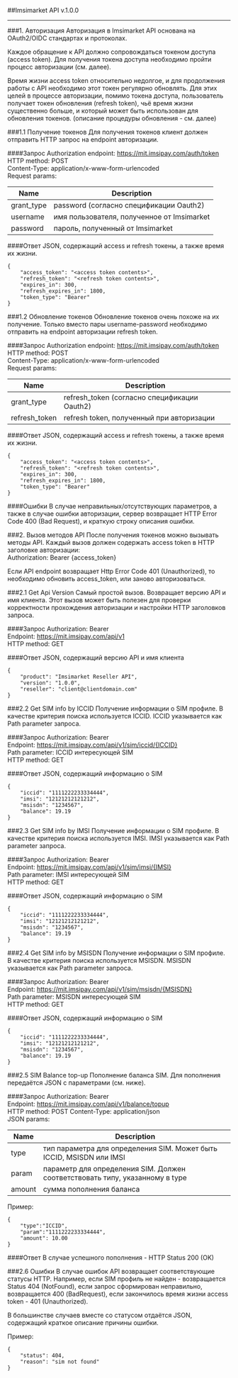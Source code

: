 ##Imsimarket API v.1.0.0

---

###1. Авторизация
Авторизация в Imsimarket API основана на OAuth2/OIDC стандартах и протоколах.

Каждое обращение к API должно сопровождаться токеном доступа (access token).
Для получения токена доступа необходимо пройти процесс авторизации (см. далее). 

Время жизни access token относительно недолгое, и для продолжения работы с API 
необходимо этот токен регулярно обновлять. Для этих целей в процессе авторизации, 
помимо токена доступа, пользователь получает токен обновления (refresh token),
чьё время жизни существенно больше, и который может быть использован для обновления 
токенов. (описание процедуры обновления - см. далее)

###1.1 Получение токенов
Для получения токенов клиент должен отправить HTTP запрос на endpoint авторизации.

####Запрос
Authorization endpoint: https://mit.imsipay.com/auth/token  
HTTP method: POST  
Content-Type: application/x-www-form-urlencoded  
Request params:

| Name | Description |
| ---- | ---- |
| grant_type | password (согласно спецификации Oauth2) |
| username | имя пользователя, полученное от Imsimarket |
| password | пароль, полученный от Imsimarket | 

####Ответ
JSON, содержащий access и refresh токены, а также время их жизни.
```
{
    "access_token": "<access token contents>",
    "refresh_token": "<refresh token contents>",
    "expires_in": 300,
    "refresh_expires_in": 1800,
    "token_type": "Bearer"
}
```
###1.2 Обновление токенов
Обновление токенов очень похоже на их получение. Только вместо пары username-password необходимо отправить
на endpoint авторизации refresh token.

####Запрос
Authorization endpoint: https://mit.imsipay.com/auth/token  
HTTP method: POST  
Content-Type: application/x-www-form-urlencoded  
Request params:

| Name | Description |
| ---- | ---- |
| grant_type | refresh_token (согласно спецификации Oauth2) |
| refresh_token | refresh token, полученный при авторизации |

####Ответ
JSON, содержащий access и refresh токены, а также время их жизни.
```
{
    "access_token": "<access token contents>",
    "refresh_token": "<refresh token contents>",
    "expires_in": 300,
    "refresh_expires_in": 1800,
    "token_type": "Bearer"
}
```
####Ошибки
В случае неправильных/отсутствующих параметров, а также в случае ошибки авторизации, сервер возвращает
HTTP Error Code 400 (Bad Request), и краткую строку описания ошибки.

###2. Вызов методов API
После получения токенов можно вызывать методы API. Каждый вызов должен содержать access token в HTTP
заголовке авторизации:  
Authorization: Bearer {access_token}

Если API endpoint возвращает Http Error Code 401 (Unauthorized), то необходимо обновить access_token,
или заново авторизоваться.

###2.1 Get Api Version
Самый простой вызов. Возвращает версию API и имя клиента. Этот вызов может быть полезен для проверки
корректности прохождения авторизации и настройки HTTP заголовков запроса.

####Запрос
Authorization: Bearer  
Endpoint: https://mit.imsipay.com/api/v1  
HTTP method: GET

####Ответ
JSON, содержащий версию API и имя клиента
```
{
    "product": "Imsimarket Reseller API",
    "version": "1.0.0",
    "reseller": "client@clientdomain.com"
}
```

###2.2 Get SIM info by ICCID
Получение информации о SIM профиле. В качестве критерия поиска используется ICCID. ICCID указывается
как Path parameter запроса.

####Запрос
Authorization: Bearer  
Endpoint: https://mit.imsipay.com/api/v1/sim/iccid/{ICCID}  
Path parameter: ICCID интересующей SIM  
HTTP method: GET

####Ответ
JSON, содержащий информацию о SIM
```
{
    "iccid": "1111222233334444",
    "imsi": "12121212121212",
    "msisdn": "1234567",
    "balance": 19.19
}
```

###2.3 Get SIM info by IMSI
Получение информации о SIM профиле. В качестве критерия поиска используется IMSI. IMSI указывается
как Path parameter запроса.

####Запрос
Authorization: Bearer  
Endpoint: https://mit.imsipay.com/api/v1/sim/imsi/{IMSI}  
Path parameter: IMSI интересующей SIM  
HTTP method: GET

####Ответ
JSON, содержащий информацию о SIM
```
{
    "iccid": "1111222233334444",
    "imsi": "12121212121212",
    "msisdn": "1234567",
    "balance": 19.19
}
```

###2.4 Get SIM info by MSISDN
Получение информации о SIM профиле. В качестве критерия поиска используется MSISDN. MSISDN указывается
как Path parameter запроса.

####Запрос
Authorization: Bearer  
Endpoint: https://mit.imsipay.com/api/v1/sim/msisdn/{MSISDN}  
Path parameter: MSISDN интересующей SIM  
HTTP method: GET

####Ответ
JSON, содержащий информацию о SIM
```
{
    "iccid": "1111222233334444",
    "imsi": "12121212121212",
    "msisdn": "1234567",
    "balance": 19.19
}
```

###2.5 SIM Balance top-up
Пополнение баланса SIM. Для пополнения передаётся JSON с параметрами (см. ниже).

####Запрос
Authorization: Bearer  
Endpoint: https://mit.imsipay.com/api/v1/balance/topup  
HTTP method: POST
Content-Type: application/json  
JSON params:

| Name | Description |
| ---- | ---- |
| type | тип параметра для определения SIM. Может быть ICCID, MSISDN или IMSI |
| param | параметр для определения SIM. Должен соответствовать типу, указанному в type |
| amount | сумма пополнения баланса |

Пример:
```
{
    "type":"ICCID",
    "param":"1111222233334444",
    "amount": 10.00
}
```

####Ответ
В случае успешного пополнения - HTTP Status 200 (OK)

###2.6 Ошибки
В случае ошибок API возвращает соответствующие статусы HTTP. Например, если SIM профиль не найден - 
возвращается Status 404 (NotFound), если запрос сформирован неправильно, возвращается 400 (BadRequest),
если закончилось время жизни access token - 401 (Unauthorized).

В большинстве случаев вместе со статусом отдаётся JSON, содержащий краткое описание причины ошибки.

Пример:
```
{
    "status": 404,
    "reason": "sim not found"
}
```